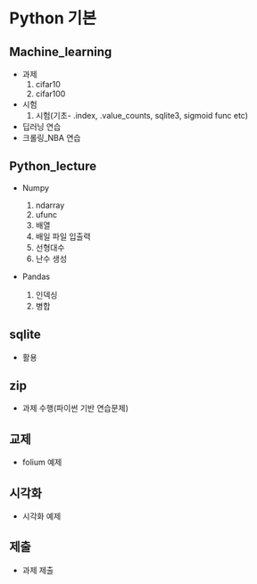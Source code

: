 # Python 기본 
 
## Machine_learning
   - 과제 
     1) cifar10
     2) cifar100
   - 시험 
     1) 시험(기초- .index, .value_counts, sqlite3, sigmoid func etc)
   - 딥러닝 연습
   - 크롤링_NBA 연습

## Python_lecture 
   - Numpy 
     1) ndarray
     2) ufunc
     3) 배열
     4) 배일 파일 입출력
     5) 선형대수
     6) 난수 생성
   
   - Pandas 
     1) 인덱싱
     2) 병합

## sqlite
   - 활용
   
## zip
   - 과제 수행(파이썬 기반 연습문제)
   
## 교제
   - folium 예제
   
## 시각화
   - 시각화 예제
   
## 제출 
   - 과제 제출

